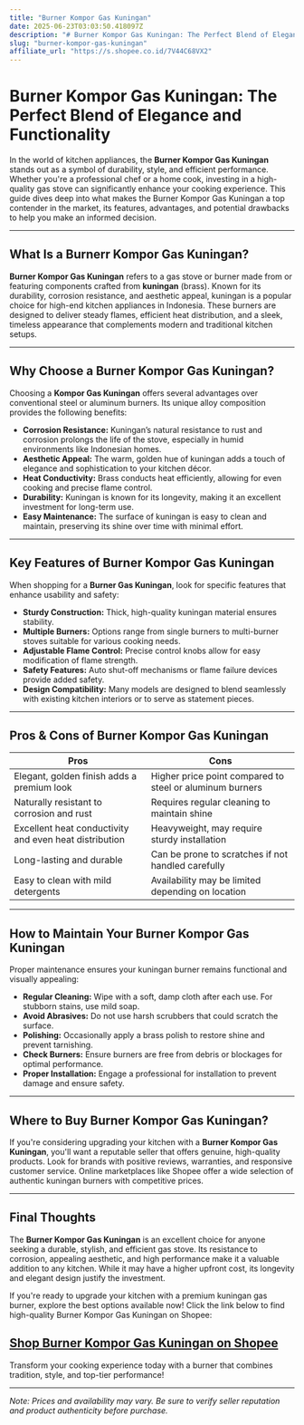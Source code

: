 ```yaml
---
title: "Burner Kompor Gas Kuningan"
date: 2025-06-23T03:03:50.418097Z
description: "# Burner Kompor Gas Kuningan: The Perfect Blend of Elegance and Functionality..."
slug: "burner-kompor-gas-kuningan"
affiliate_url: "https://s.shopee.co.id/7V44C68VX2"
---
```

# Burner Kompor Gas Kuningan: The Perfect Blend of Elegance and Functionality

In the world of kitchen appliances, the **Burner Kompor Gas Kuningan** stands out as a symbol of durability, style, and efficient performance. Whether you're a professional chef or a home cook, investing in a high-quality gas stove can significantly enhance your cooking experience. This guide dives deep into what makes the Burner Kompor Gas Kuningan a top contender in the market, its features, advantages, and potential drawbacks to help you make an informed decision.

---

## What Is a Burnerr Kompor Gas Kuningan?

**Burner Kompor Gas Kuningan** refers to a gas stove or burner made from or featuring components crafted from **kuningan** (brass). Known for its durability, corrosion resistance, and aesthetic appeal, kuningan is a popular choice for high-end kitchen appliances in Indonesia. These burners are designed to deliver steady flames, efficient heat distribution, and a sleek, timeless appearance that complements modern and traditional kitchen setups.

---

## Why Choose a Burner Kompor Gas Kuningan?

Choosing a **Kompor Gas Kuningan** offers several advantages over conventional steel or aluminum burners. Its unique alloy composition provides the following benefits:

- **Corrosion Resistance:** Kuningan’s natural resistance to rust and corrosion prolongs the life of the stove, especially in humid environments like Indonesian homes.
- **Aesthetic Appeal:** The warm, golden hue of kuningan adds a touch of elegance and sophistication to your kitchen décor.
- **Heat Conductivity:** Brass conducts heat efficiently, allowing for even cooking and precise flame control.
- **Durability:** Kuningan is known for its longevity, making it an excellent investment for long-term use.
- **Easy Maintenance:** The surface of kuningan is easy to clean and maintain, preserving its shine over time with minimal effort.

---

## Key Features of Burner Kompor Gas Kuningan

When shopping for a **Burner Gas Kuningan**, look for specific features that enhance usability and safety:

- **Sturdy Construction:** Thick, high-quality kuningan material ensures stability.
- **Multiple Burners:** Options range from single burners to multi-burner stoves suitable for various cooking needs.
- **Adjustable Flame Control:** Precise control knobs allow for easy modification of flame strength.
- **Safety Features:** Auto shut-off mechanisms or flame failure devices provide added safety.
- **Design Compatibility:** Many models are designed to blend seamlessly with existing kitchen interiors or to serve as statement pieces.

---

## Pros & Cons of Burner Kompor Gas Kuningan

| **Pros**                                            | **Cons**                                                      |
|-----------------------------------------------------|--------------------------------------------------------------|
| Elegant, golden finish adds a premium look         | Higher price point compared to steel or aluminum burners   |
| Naturally resistant to corrosion and rust          | Requires regular cleaning to maintain shine                |
| Excellent heat conductivity and even heat distribution | Heavyweight, may require sturdy installation             |
| Long-lasting and durable                          | Can be prone to scratches if not handled carefully         |
| Easy to clean with mild detergents                | Availability may be limited depending on location          |

---

## How to Maintain Your Burner Kompor Gas Kuningan

Proper maintenance ensures your kuningan burner remains functional and visually appealing:

- **Regular Cleaning:** Wipe with a soft, damp cloth after each use. For stubborn stains, use mild soap.
- **Avoid Abrasives:** Do not use harsh scrubbers that could scratch the surface.
- **Polishing:** Occasionally apply a brass polish to restore shine and prevent tarnishing.
- **Check Burners:** Ensure burners are free from debris or blockages for optimal performance.
- **Proper Installation:** Engage a professional for installation to prevent damage and ensure safety.

---

## Where to Buy Burner Kompor Gas Kuningan?

If you're considering upgrading your kitchen with a **Burner Kompor Gas Kuningan**, you'll want a reputable seller that offers genuine, high-quality products. Look for brands with positive reviews, warranties, and responsive customer service. Online marketplaces like Shopee offer a wide selection of authentic kuningan burners with competitive prices.

---

## Final Thoughts

The **Burner Kompor Gas Kuningan** is an excellent choice for anyone seeking a durable, stylish, and efficient gas stove. Its resistance to corrosion, appealing aesthetic, and high performance make it a valuable addition to any kitchen. While it may have a higher upfront cost, its longevity and elegant design justify the investment.

If you're ready to upgrade your kitchen with a premium kuningan gas burner, explore the best options available now! Click the link below to find high-quality Burner Kompor Gas Kuningan on Shopee:

## [Shop Burner Kompor Gas Kuningan on Shopee](https://s.shopee.co.id/7V44C68VX2)  

Transform your cooking experience today with a burner that combines tradition, style, and top-tier performance!

---

*Note: Prices and availability may vary. Be sure to verify seller reputation and product authenticity before purchase.*